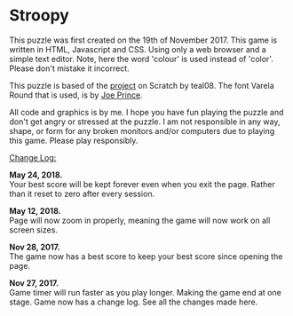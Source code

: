 # Stroopy
<p>
This puzzle was first created on the 19th of November 2017.
This game is written in HTML, Javascript and CSS. Using only a web browser and a simple text editor. Note, here the word 'colour' is used instead of 'color'. Please don't mistake it incorrect.
</p>

<p>
This puzzle is based of the <a href="https://scratch.mit.edu/projects/138819119/" target="_blank">project</a> on Scratch by teal08.
The font Varela Round that is used, is by <a href="https://fonts.google.com/specimen/Varela+Round" target="_blank">Joe Prince</a>.
</p>

<p>
All code and graphics is by me. I hope you have fun playing the puzzle and don't get angry or stressed at the puzzle.  I am not responsible in any way, shape, or form for any broken monitors and/or computers due to playing this game. Please play responsibly.
</p>

<p>
<u>
Change Log:
</u>
</p>

<p><b>May 24, 2018.</b> <br>Your best score will be kept forever even when you exit the page. Rather than it reset to zero after every session.</br>
<p><b>May 12, 2018.</b> <br>Page will now zoom in properly, meaning the game will now work on all screen sizes.</br>
<p><b>Nov 28, 2017.</b> <br>The game now has a best score to keep your best score since opening the page.</br>
<p><b>Nov 27, 2017.</b> <br>Game timer will run faster as you play longer. Making the game end at one stage. Game now has a change log. See all the changes made here.</br>
